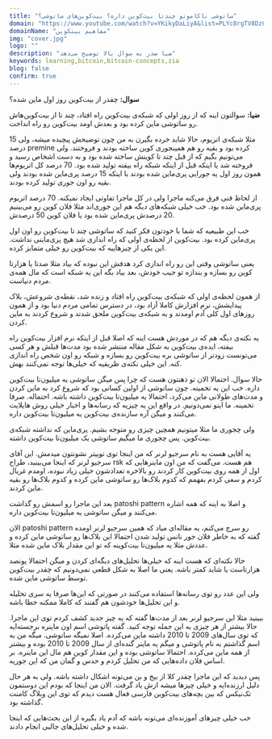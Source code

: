 ```yaml
---
title: "ساتوشی ناکاموتو چندتا بیت‌کوین داره؟ بیت‌کوین‌های ساتوشی؟"
domain: "https://www.youtube.com/watch?v=YKikyDaLiyA&list=PLYc8rgTV8DzC29873Qt1kzvgZGHNxce7_&index=24"
domainName: "مفاهیم بیتکوین"
img: "cover.jpg"
logo: ""
description: "ضیا صدر به سوال بالا توضیح می‌دهد"
keywords: learning,bitcoin,bitcoin-concepts,zia
blog: false
confirm: true
---
```


**سوال:** چقدر از بیت‌کوین روز اول ماین شده؟

**ضیا:** سوالتون اینه که از روز اولی که شبکه‌ی بیت‌کوین راه افتاد، چند تا از بیت‌کوین‌هاش رو ساتوشی ماین کرده بود و بعدش اومد بیت‌کوین رو راه انداخت.

مثلا شبکه‌ی اتریوم، حالا شاید خرده بگیرن به من چون توضیحش پیچیده میشه، ولی 15 درصد premine کرده بود و بقیه رو هم همینجوری کوین ساخته بودند و فروختند. ولی می‌تونیم بگیم که از قبل چند تا کوینش ساخته شده بود و به دست اشخاص رسید و فروخته شد یا اینکه قبل از اینکه شبکه راه بیفته تولید شده بود. 70 درصد کل اتریوم‌ها همون روز اول یه جورایی پری‌ماین شده بودند با اینکه 15 درصد پری‌ماین شده بودند ولی بقیه رو اون جوری تولید کرده بودند.

از لحاظ فنی فرق می‌کنه ماجرا ولی در کل ماجرا تفاوتی ایجاد نمیکنه. 70 درصد اتریوم پری‌ماین شده بود. خب خیلی شبکه‌های دیگه هم این جوری‌اند مثلا فلان کوین رو می‌بینیم 20 درصدش پری‌ماین شده بود یا فلان کوین 50 درصدش.

خب این طبیعیه که شما با خودتون فکر کنید که ساتوشی چند تا بیت‌کوین رو اون اول پری‌ماین کرده بود. بیت‌کوین از لحظه‌ی اولی که راه اندازی شد هیچ پری‌ماینی نداشت. این یکی از چیزهاییه که بیت‌کوین رو خیلی متمایز کرده.

یعنی ساتوشی وقتی این رو راه اندازی کرد هدفش این نبوده که بیاد مثلا صدتا یا هزارتا کوین رو بسازه و بندازه تو جیب خودش، بعد بیاد بگه این یه شبکه است که مال همه‌ی مردم دنیاست.

از همون لحظه‌ی اولی که شبکه‌ی بیت‌کوین راه افتاد و زنده شد، نقطه‌ی شروعش، بلاک پیدایشش، نرم افزارش کاملا آزاد بود، در دسترس تمامی مردم دنیا بود و از همون روزهای اول کلی آدم اومدند و به شبکه‌ی بیت‌کوین ملحق شدند و شروع کردند به ماین کردن.

یه نکته‌ی دیگه هم که در موردش هست اینه که اصلا قبل از اینکه نرم افزار بیت‌کوین راه بیفته، ایده‌ی بیت‌کوین به شکل مقاله منتشر شده بود مدت‌ها قبلش و هر کسی می‌تونست زودتر از ساتوشی بره بیت‌کوین رو بسازه و شبکه رو اون شخص راه اندازی کنه. این خیلی نکته‌ی ظریفیه که خیلی‌ها توجه نمی‌کنند بهش.

حالا سوال. احتمالا الان تو ذهنتون هست که چرا پس میگن ساتوشی یه میلیون‌تا بیت‌کوین داره. خب این یه تخمینه. چون ساتوشی از اولین کسانی بود که شروع کرد به ماین کردن و مدت‌های طولانی ماین می‌کرد، احتمالا یه میلیون‌تا بیت‌کوین داشته باشه. احتماله. صرفا تخمینه. ما اینو نمی‌دونیم. در واقع این یه چیزیه که رسانه‌ها و اخبار خیلی روش هایلایت می‌کنند و میگن آره سازنده‌ی بیت‌کوین یه میلیون‌تا بیت‌کوین داره.

ولی چجوری ما مثلا میتونیم همچین چیزی رو متوجه بشیم. پری‌ماین که نداشته شبکه‌ی بیت‌کوین. پس چجوری ما میگیم ساتوشی یک میلیون‌تا بیت‌کوین داشته.

یه آقایی هست به نام سرجیو لرنر که من اینجا توی توییتر نشونتون میدمش. این آقای سرجیو لرنر که اینجا می‌بینید، طراح rsk هم هست. می‌گفت که من اون ماینرهایی که اول از همه روی بیت‌کوین کار کردند رو بالاخره تعدادشون خیلی زیاد نبوده، اومدم غربال کردم و سعی کردم بفهمم که کدوم بلاک‌ها رو ساتوشی ماین کرده و کدوم بلاک‌ها رو بقیه ماین کردند.

بعد این ماجرا رو اسمش رو گذاشت patoshi pattern و اصلا به اینه که همه اشاره می‌کنند و میگن ساتوشی یه میلیون‌تا بیت‌کوین داره.

الان patoshi pattern رو سرچ می‌کنم، یه مقاله‌ای میاد که همین سرجیو لرنر اومده گفته که به خاطر فلان جور نانس تولید شدن احتمالا این بلاک‌ها رو ساتوشی ماین کرده و عددش مثلا یه میلیون‌تا بیت‌کوینه که تو این مقدار بلاک ماین شده مثلا.

حالا نکته‌ای که هست اینه که خیلی‌ها تحلیل‌های دیگه‌ای کردن و میگن احتمالا پونصد هزارتاست یا شاید کمتر باشه. یعنی ما اصلا به شکل قطعی نمی‌دونیم که چقدر بیت‌کوین توسط ساتوشی ماین شده.

ولی این عدد رو توی رسانه‌ها استفاده می‌کنند در صورتی که این‌ها صرفا یه سری تحلیله و این تحلیل‌ها خودشون هم گفتند که کاملا ممکنه خطا باشه.

ببینید مثلا این سرجیو لرنر بعد از مدت‌ها گفته که یه چیز جدید کشف کردم توی این ماجرا. حالا بیشتر از هر چیزی به این جمله توجه کنید. گفته پاتوشی اسم اون ماینره برجسته‌ایه که توی سال‌های 2009 تا 2010 داشته ماین می‌کرده. اصلا نمیگه ساتوشی. میگه من یه اسم گذاشتم به نام پاتوشی و میگم یه ماینر گنده‌ای از سال 2009 تا 2010 بوده و بیشتر از همه ماین می‌کرده. احتمالا ساتوشی بوده و این مقدار کوین هم مال این ماینره. بر اساس فلان داده‌هایی که من تحلیل کردم و حدس و گمان من که این جوریه.

پس دیدید که این ماجرا چقدر کلا از بیخ و بن می‌تونه اشکال داشته باشه. ولی به هر حال دلیل ارزنده‌ایه و خیلی چیزها میشه ازش یاد گرفت. الان من اینجا که بودم این دوستمون تک‌نیکس که بین بچه‌های بیت‌کوین فارسی فعال هست دیدم که توی این وبلاگ کامنت گذاشته بود.

خب خیلی چیزهای آموزنده‌ای می‌تونه باشه که آدم یاد بگیره از این‌ بحث‌هایی که اینجا شده و خیلی تحلیل‌های جالبی انجام دادند.
